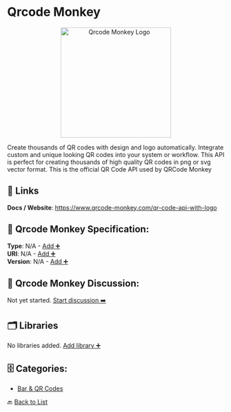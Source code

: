 # Qrcode Monkey
<p align="center">
    <img width="256" src="https://raw.githubusercontent.com/apis-list/apis-list/main/apis/qrcode-monkey/logo_256x256.png" alt="Qrcode Monkey Logo"/>
</p>
Create thousands of QR codes with design and logo automatically. Integrate custom and unique looking QR codes into your system or workflow. This API is perfect for creating thousands of high quality QR codes in png or svg vector format. This is the official QR Code API used by QRCode Monkey

##  🔗 Links
**Docs / Website**: https://www.qrcode-monkey.com/qr-code-api-with-logo

## 🧬 Qrcode Monkey Specification:
**Type**: N/A - [Add ➕](https://github.com/apis-list/apis-list/edit/main/apis.yaml#L15936)  
**URI**: N/A - [Add ➕](https://github.com/apis-list/apis-list/edit/main/apis.yaml#L15936)  
**Version**: N/A - [Add ➕](https://github.com/apis-list/apis-list/edit/main/apis.yaml#L15936)

## 💬 Qrcode Monkey Discussion:
Not yet started. [Start discussion ➡️](https://github.com/apis-list/apis-list/discussions/new)

## 🗂️ Libraries

No libraries added. [Add library ➕](https://github.com/apis-list/apis-list/edit/main/apis.yaml#L15936)    


## 🗄️ Categories:
- [Bar & QR Codes](https://github.com/apis-list/apis-list#bar--qr-codes-)

🔙  [Back to List](https://github.com/apis-list/apis-list)
